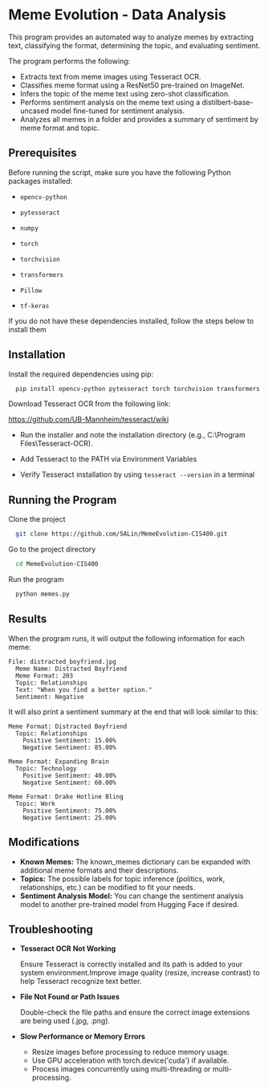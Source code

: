 # Meme Evolution - Data Analysis

This program provides an automated way to analyze memes by extracting text, classifying the format, determining the topic, and evaluating sentiment.

The program performs the following:
* Extracts text from meme images using Tesseract OCR.
* Classifies meme format using a ResNet50 pre-trained on ImageNet.
* Infers the topic of the meme text using zero-shot classification.
* Performs sentiment analysis on the meme text using a distilbert-base-uncased model fine-tuned for sentiment analysis.
* Analyzes all memes in a folder and provides a summary of sentiment by meme format and topic.


## Prerequisites

Before running the script, make sure you have the following Python packages installed:
* ```opencv-python```

* ```pytesseract```

* ```numpy```

* ```torch```

* ```torchvision```

* ```transformers```

* ```Pillow```

* ```tf-keras```

If you do not have these dependencies installed, follow the steps below to install them
## Installation

Install the required dependencies using pip:
```bash 
  pip install opencv-python pytesseract torch torchvision transformers Pillow numpy tf-keras
```
Download Tesseract OCR from the following link: 

https://github.com/UB-Mannheim/tesseract/wiki

* Run the installer and note the installation directory (e.g., C:\Program Files\Tesseract-OCR).

* Add Tesseract to the PATH via Environment Variables

* Verify Tesseract installation by using ```tesseract --version``` in a terminal

    
## Running the Program

Clone the project

```bash
  git clone https://github.com/5ALin/MemeEvolution-CIS400.git
```

Go to the project directory

```bash
  cd MemeEvolution-CIS400
```

Run the program

```bash
  python memes.py
```


## Results

When the program runs, it will output the following information for each meme:
```
File: distracted_boyfriend.jpg
  Meme Name: Distracted Boyfriend
  Meme Format: 203
  Topic: Relationships
  Text: "When you find a better option."
  Sentiment: Negative
```
It will also print a sentiment summary at the end that will look similar to this:
```
Meme Format: Distracted Boyfriend
  Topic: Relationships
    Positive Sentiment: 15.00%
    Negative Sentiment: 85.00%

Meme Format: Expanding Brain
  Topic: Technology
    Positive Sentiment: 40.00%
    Negative Sentiment: 60.00%

Meme Format: Drake Hotline Bling
  Topic: Work
    Positive Sentiment: 75.00%
    Negative Sentiment: 25.00%
```

## Modifications

* **Known Memes:** The known_memes dictionary can be expanded with additional meme formats and their descriptions.
* **Topics:** The possible labels for topic inference (politics, work, relationships, etc.) can be modified to fit your needs.
* **Sentiment Analysis Model:** You can change the sentiment analysis model to another pre-trained model from Hugging Face if desired.
## Troubleshooting

* **Tesseract OCR Not Working**
    
    Ensure Tesseract is correctly installed and its path is added to your system    environment.Improve image quality (resize, increase contrast) to help Tesseract recognize text better.
* **File Not Found or Path Issues** 
    
    Double-check the file paths and ensure the correct image extensions are being used (.jpg, .png).

* **Slow Performance or Memory Errors**
    * Resize images before processing to reduce memory usage.
    * Use GPU acceleration with torch.device('cuda') if available.
    * Process images concurrently using multi-threading or multi-processing.
